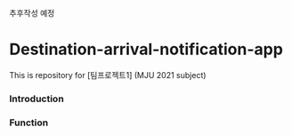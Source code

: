 추후작성 예정
# Destination-arrival-notification-app
This is repository for [팀프로젝트1] (MJU 2021 subject)

### Introduction




### Function


